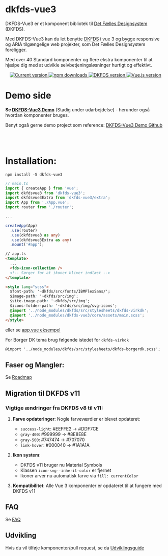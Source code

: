# dkfds-vue3

DKFDS-Vue3 er et komponent bibliotek til [Det Fælles Designsystem](https://designsystem.dk/) (DKFDS).

Med DKFDS-Vue3 kan du let benytte [DKFDS](https://designsystem.dk/) i vue 3 og bygge responsive og ARIA tilgængelige web projekter, som Det Fælles Designsystem foreligger.

Med over 40 Standard komponenter og flere ekstra komponenter til at hjælpe dig med at udvikle selvbetjeningsløsninger hurtigt og effektivt.

<p align="center">
   <a href="https://www.npmjs.com/package/dkfds-vue3">
    <img src="https://flat.badgen.net/npm/v/dkfds-vue3" alt="Current version">
  </a>
  <a href="https://www.npmjs.com/package/dkfds-vue3">
    <img src="https://flat.badgen.net/npm/dt/dkfds-vue3" alt="npm downloads">
  </a>
  <a href="https://github.com/detfaellesdesignsystem/dkfds-components">
    <img src="https://flat.badgen.net/badge/dkfds/11.0.0/0059b3" alt="DKFDS version">
  </a>
  <a href="https://vuejs.org">
    <img src="https://flat.badgen.net/badge/vue.js/3.2.x/4fc08d" alt="Vue.js version">
  </a>

</p>

# Demo side

**Se [DKFDS-Vue3 Demo](https://whitewillow.github.io/dkfds-vue3-example)** (Stadig under udarbejdelse) - herunder også hvordan komponenter bruges.

Benyt også gerne demo project som reference: [DKFDS-Vue3 Demo Github](https://github.com/whitewillow/dkfds-vue3/tree/main/examples/demo)

<br />
<br />

# Installation:

```
npm install -S dkfds-vue3
```

```typescript
// main.ts
import { createApp } from 'vue';
import dkfdsvue3 from 'dkfds-vue3';
import dkfdsvue3Extra from 'dkfds-vue3/extra';
import App from './App.vue';
import router from './router';

...

createApp(App)
  .use(router)
  .use(dkfdsvue3 as any)
  .use(dkfdsvue3Extra as any)
  .mount('#app');
```

```html
// app.ts
<template>
  ...
  <fds-icon-collection />
  <!-- Sørger for at ikoner bliver indlæst -->
</template>

<style lang="scss">
  $font-path: '~dkfds/src/fonts/IBMPlexSans/';
  $image-path: '~dkfds/src/img';
  $site-image-path: '~dkfds/src/img';
  $icons-folder-path: '~dkfds/src/img/svg-icons';
  @import '../node_modules/dkfds/src/stylesheets/dkfds-virkdk';
  @import '../node_modules/dkfds-vue3/core/assets/main.scss';
</style>
```

eller se [app.vue eksempel](./dokumentation/app-vue-example.md)

For Borger DK tema brug følgende istedet for `dkfds-virkdk`

```html
@import '../node_modules/dkfds/src/stylesheets/dkfds-borgerdk.scss';
```

## Faser og Mangler:

Se [Roadmap](./dokumentation/WIP.md)

## Migration til DKFDS v11

### Vigtige ændringer fra DKFDS v8 til v11:

1. **Farve opdateringer**: Nogle farveværdier er blevet opdateret:
   - `success-light`: #EEFFE2 → #DDF7CE
   - `gray-400`: #999999 → #8E8E8E
   - `gray-500`: #747474 → #707070
   - `link-hover`: #000040 → #1A1A1A

2. **Ikon system**: 
   - DKFDS v11 bruger nu Material Symbols
   - Klassen `icon-svg--inherit-color` er fjernet
   - Ikoner arver nu automatisk farve via `fill: currentColor`

3. **Kompatibilitet**: Alle Vue 3 komponenter er opdateret til at fungere med DKFDS v11

## FAQ

Se [FAQ](./dokumentation/faq.md)

## Udvikling

Hvis du vil tilføje komponenter/pull request, se da [Udviklingsguide](./dokumentation/UdviklingsGuide.md)
